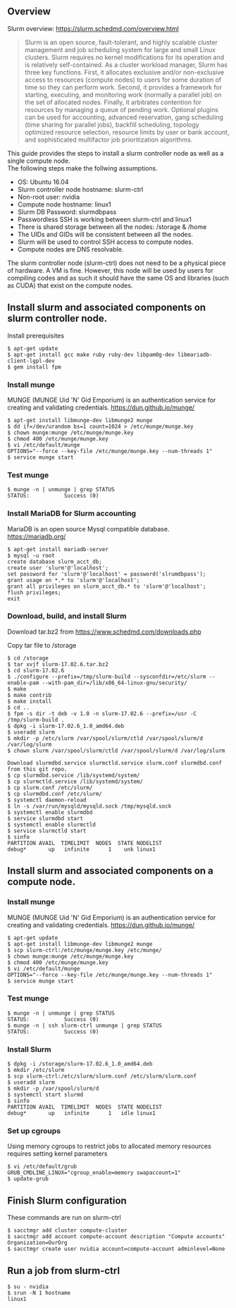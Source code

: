 ## Overview

Slurm overview: https://slurm.schedmd.com/overview.html

> Slurm is an open source, fault-tolerant, and highly scalable cluster management and job scheduling system for large and small Linux clusters. Slurm requires no kernel modifications for its operation and is relatively self-contained. As a cluster workload manager, Slurm has three key functions. First, it allocates exclusive and/or non-exclusive access to resources (compute nodes) to users for some duration of time so they can perform work. Second, it provides a framework for starting, executing, and monitoring work (normally a parallel job) on the set of allocated nodes. Finally, it arbitrates contention for resources by managing a queue of pending work. Optional plugins can be used for accounting, advanced reservation, gang scheduling (time sharing for parallel jobs), backfill scheduling, topology optimized resource selection, resource limits by user or bank account, and sophisticated multifactor job prioritization algorithms.

This guide provides the steps to install a slurm controller node as well as a single compute node.  
The following steps make the follwing assumptions.
* OS: Ubuntu 16.04
* Slurm controller node hostname: slurm-ctrl
* Non-root user: nvidia
* Compute node hostname: linux1
* Slurm DB Password: slurmdbpass
* Passwordless SSH is working between slurm-ctrl and linux1
* There is shared storage between all the nodes: /storage & /home
* The UIDs and GIDs will be consistent between all the nodes.
* Slurm will be used to control SSH access to compute nodes.
* Compute nodes are DNS resolvable.

The slurm controller node (slurm-ctrl) does not need to be a physical piece of hardware.  A VM is fine.  However, this node will be used by users for compiling codes and as such it should have the same OS and libraries (such as CUDA) that exist on the compute nodes.

## Install slurm and associated components on slurm controller node.
Install prerequisites 
```console
$ apt-get update
$ apt-get install gcc make ruby ruby-dev libpam0g-dev libmariadb-client-lgpl-dev
$ gem install fpm
```

### Install munge
MUNGE (MUNGE Uid 'N' Gid Emporium) is an authentication service for creating and validating credentials.
https://dun.github.io/munge/
```console
$ apt-get install libmunge-dev libmunge2 munge
$ dd if=/dev/urandom bs=1 count=1024 > /etc/munge/munge.key
$ chown munge:munge /etc/munge/munge.key
$ chmod 400 /etc/munge/munge.key
$ vi /etc/default/munge
OPTIONS="--force --key-file /etc/munge/munge.key --num-threads 1"
$ service munge start
```

### Test munge
```console
$ munge -n | unmunge | grep STATUS
STATUS:           Success (0)
```

### Install MariaDB for Slurm accounting
MariaDB is an open source Mysql compatible database.
https://mariadb.org/
```console
$ apt-get install mariadb-server
$ mysql -u root
create database slurm_acct_db;
create user 'slurm'@'localhost';
set password for 'slurm'@'localhost' = password('slrumdbpass');
grant usage on *.* to 'slurm'@'localhost';
grant all privileges on slurm_acct_db.* to 'slurm'@'localhost';
flush privileges;
exit
```

### Download, build, and install Slurm
Download tar.bz2 from https://www.schedmd.com/downloads.php

Copy tar file to /storage
```console
$ cd /storage
$ tar xvjf slurm-17.02.6.tar.bz2
$ cd slurm-17.02.6
$ ./configure --prefix=/tmp/slurm-build --sysconfdir=/etc/slurm --enable-pam --with-pam_dir=/lib/x86_64-linux-gnu/security/
$ make
$ make contrib
$ make install
$ cd ..
$ fpm -s dir -t deb -v 1.0 -n slurm-17.02.6 --prefix=/usr -C /tmp/slurm-build .
$ dpkg -i slurm-17.02.6_1.0_amd64.deb
$ useradd slurm 
$ mkdir -p /etc/slurm /var/spool/slurm/ctld /var/spool/slurm/d /var/log/slurm
$ chown slurm /var/spool/slurm/ctld /var/spool/slurm/d /var/log/slurm

Download slurmdbd.service slurmctld.service slurm.conf slurmdbd.conf from this git repo.
$ cp slurmdbd.service /lib/systemd/system/
$ cp slurmctld.service /lib/systemd/system/
$ cp slurm.conf /etc/slurm/
$ cp slurmdbd.conf /etc/slurm/
$ systemctl daemon-reload
$ ln -s /var/run/mysqld/mysqld.sock /tmp/mysqld.sock
$ systemctl enable slurmdbd
$ service slurmdbd start
$ systemctl enable slurmctld
$ service slurmctld start
$ sinfo
PARTITION AVAIL  TIMELIMIT  NODES  STATE NODELIST
debug*       up   infinite      1    unk linux1
```
## Install slurm and associated components on a compute node.

### Install munge
MUNGE (MUNGE Uid 'N' Gid Emporium) is an authentication service for creating and validating credentials.
https://dun.github.io/munge/
```console
$ apt-get update
$ apt-get install libmunge-dev libmunge2 munge
$ scp slurm-ctrl:/etc/munge/munge.key /etc/munge/
$ chown munge:munge /etc/munge/munge.key
$ chmod 400 /etc/munge/munge.key
$ vi /etc/default/munge
OPTIONS="--force --key-file /etc/munge/munge.key --num-threads 1"
$ service munge start
```

### Test munge
```console
$ munge -n | unmunge | grep STATUS
STATUS:           Success (0)
$ munge -n | ssh slurm-ctrl unmunge | grep STATUS
STATUS:           Success (0)
```

### Install Slurm
```console
$ dpkg -i /storage/slurm-17.02.6_1.0_amd64.deb
$ mkdir /etc/slurm
$ scp slurm-ctrl:/etc/slurm/slurm.conf /etc/slurm/slurm.conf 
$ useradd slurm
$ mkdir -p /var/spool/slurm/d
$ systemctl start slurmd
$ sinfo
PARTITION AVAIL  TIMELIMIT  NODES  STATE NODELIST
debug*       up   infinite      1   idle linux1
```

### Set up cgroups
Using memory cgroups to restrict jobs to allocated memory resources requires setting kernel parameters
```console
$ vi /etc/default/grub
GRUB_CMDLINE_LINUX="cgroup_enable=memory swapaccount=1"
$ update-grub
```

## Finish Slurm configuration
These commands are run on slurm-ctrl
```console
$ sacctmgr add cluster compute-cluster
$ sacctmgr add account compute-account description "Compute accounts" Organization=OurOrg
$ sacctmgr create user nvidia account=compute-account adminlevel=None
```

## Run a job from slurm-ctrl
```console
$ su - nvidia
$ srun -N 1 hostname
linux1
```






